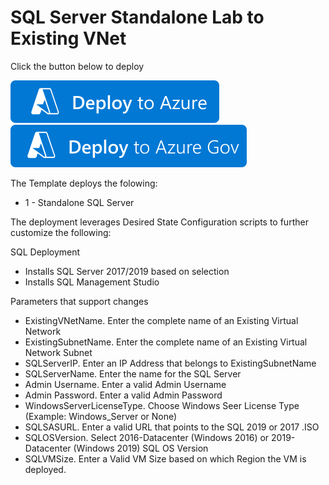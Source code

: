 # SQL Server Standalone Lab to Existing VNet

Click the button below to deploy

[![Deploy To Azure](https://raw.githubusercontent.com/Azure/azure-quickstart-templates/master/1-CONTRIBUTION-GUIDE/images/deploytoazure.svg?sanitize=true)](https://portal.azure.com/#create/Microsoft.Template/uri/https%3A%2F%2Fraw.githubusercontent.com%2Felliottfieldsjr%2FKillerHomeLab%2FMaster%2FSQLServer_Standalone_ExistingVNet%2Fazuredeploy.json)
[![Deploy To Azure US Gov](https://raw.githubusercontent.com/Azure/azure-quickstart-templates/master/1-CONTRIBUTION-GUIDE/images/deploytoazuregov.svg?sanitize=true)](https://portal.azure.us/#create/Microsoft.Template/uri/https%3A%2F%2Fraw.githubusercontent.com%2Felliottfieldsjr%2FKillerHomeLab%2FMaster%2FSQLServer_Standalone_ExistingVNet%2Fazuredeploy.json)

The Template deploys the folowing:

- 1 - Standalone SQL Server

The deployment leverages Desired State Configuration scripts to further customize the following:

SQL Deployment
- Installs SQL Server 2017/2019 based on selection
- Installs SQL Management Studio

Parameters that support changes
- ExistingVNetName.  Enter the complete name of an Existing Virtual Network
- ExistingSubnetName.  Enter the complete name of an Existing Virtual Network Subnet
- SQLServerIP.  Enter an IP Address that belongs to ExistingSubnetName
- SQLServerName.  Enter the name for the SQL Server
- Admin Username.  Enter a valid Admin Username
- Admin Password.  Enter a valid Admin Password
- WindowsServerLicenseType.  Choose Windows Seer License Type (Example:  Windows_Server or None)
- SQLSASURL.  Enter a valid URL that points to the SQL 2019 or 2017 .ISO
- SQLOSVersion.  Select 2016-Datacenter (Windows 2016) or 2019-Datacenter (Windows 2019) SQL OS Version
- SQLVMSize.  Enter a Valid VM Size based on which Region the VM is deployed.
